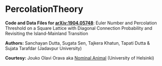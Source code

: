 # PercolationTheory
**Code and Data Files for [arXiv:1904.05748](https://arxiv.org/abs/1904.05748)**: Euler Number and Percolation Threshold on a Square Lattice with Diagonal Connection Probability and Revisiting the Island-Mainland Transition 

**Authors:** Sanchayan Dutta, Sugata Sen, Tajkera Khatun, Tapati Dutta & Sujata Tarafdar (Jadavpur University)

**Courtesy:** Jouko Olavi Orava aka [Nominal Animal](https://stackoverflow.com/users/1475978/nominal-animal) (University of Helsinki) 
